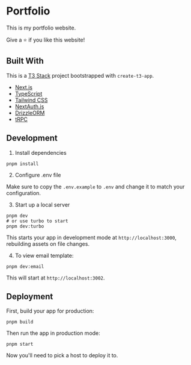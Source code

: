 # Portfolio

This is my portfolio website.

Give a ⭐ if you like this website!

## Built With

This is a [T3 Stack](https://create.t3.gg/) project bootstrapped with `create-t3-app`.

- [Next.js](https://nextjs.org)
- [TypeScript](https://www.typescriptlang.org/)
- [Tailwind CSS](https://tailwindcss.com/)
- [NextAuth.js](https://next-auth.js.org)
- [DrizzleORM](https://orm.drizzle.team/)
- [tRPC](https://trpc.io)

## Development

1. Install dependencies

```shell
pnpm install
```

2. Configure .env file

Make sure to copy the `.env.example` to `.env` and change it to match your configuration.

3. Start up a local server

```shell
pnpm dev
# or use turbo to start
pnpm dev:turbo
```

This starts your app in development mode at `http://localhost:3000`, rebuilding assets on file changes.

4. To view email template:

```shell
pnpm dev:email
```

This will start at `http://localhost:3002`.

## Deployment

First, build your app for production:

```shell
pnpm build
```

Then run the app in production mode:

```shell
pnpm start
```

Now you'll need to pick a host to deploy it to.
